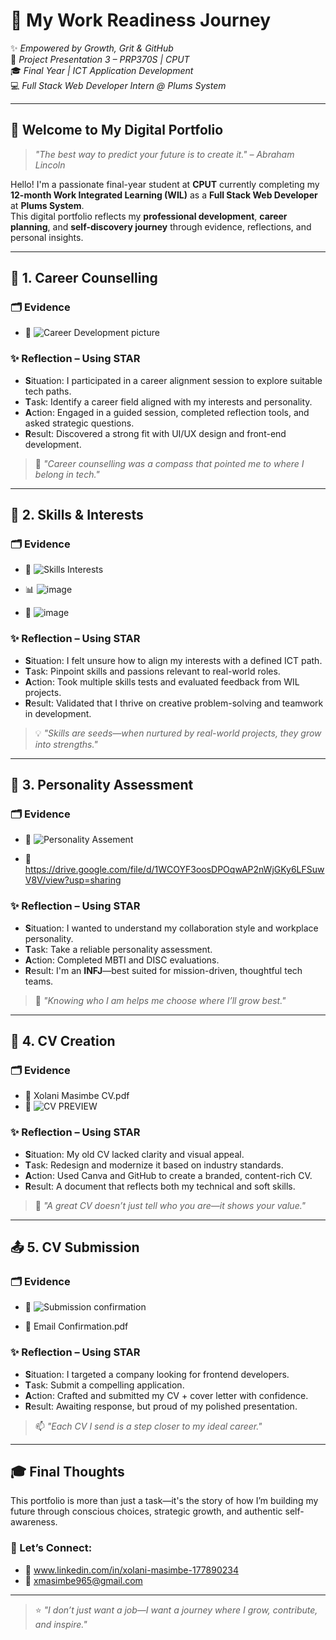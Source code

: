 # 💼 **My Work Readiness Journey**  
✨ *Empowered by Growth, Grit & GitHub*  
📘 *Project Presentation 3 – PRP370S | CPUT*  
🎓 *Final Year | ICT Application Development*  
💻 *Full Stack Web Developer Intern @ Plums System*

---

## 🌟 **Welcome to My Digital Portfolio**

> _"The best way to predict your future is to create it." – Abraham Lincoln_

Hello! I'm a passionate final-year student at **CPUT** currently completing my **12-month Work Integrated Learning (WIL)** as a **Full Stack Web Developer** at **Plums System**.  
This digital portfolio reflects my **professional development**, **career planning**, and **self-discovery journey** through evidence, reflections, and personal insights.

---

## 🧭 **1. Career Counselling**

### 🗂️ Evidence  
- 📸 ![Career Development picture](https://github.com/user-attachments/assets/2af0a88e-3bbe-47af-9b14-2f48680665ad)


### ✨ Reflection – Using STAR  
- **S**ituation: I participated in a career alignment session to explore suitable tech paths.  
- **T**ask: Identify a career field aligned with my interests and personality.  
- **A**ction: Engaged in a guided session, completed reflection tools, and asked strategic questions.  
- **R**esult: Discovered a strong fit with UI/UX design and front-end development.

> 🎯 _"Career counselling was a compass that pointed me to where I belong in tech."_

---

## 🚀 **2. Skills & Interests**

### 🗂️ Evidence  
- 📄 ![Skills   Interests](https://github.com/user-attachments/assets/a9ba5f54-5a75-4187-abf4-dcff93ec65fc)
  
- 📊 ![image](https://github.com/user-attachments/assets/2bc685e2-3f87-46ce-af69-47858f0d0118)
 
- 🧠 ![image](https://github.com/user-attachments/assets/bb487435-068e-414f-b00b-867be27aa888)


### ✨ Reflection – Using STAR  
- **S**ituation: I felt unsure how to align my interests with a defined ICT path.  
- **T**ask: Pinpoint skills and passions relevant to real-world roles.  
- **A**ction: Took multiple skills tests and evaluated feedback from WIL projects.  
- **R**esult: Validated that I thrive on creative problem-solving and teamwork in development.

> 💡 _"Skills are seeds—when nurtured by real-world projects, they grow into strengths."_

---

## 🧬 **3. Personality Assessment**

### 🗂️ Evidence  
- 📸 ![Personality Assement](https://github.com/user-attachments/assets/3a7dc196-d512-442c-bc72-2ff562fcdb0d)
 
- 📄 https://drive.google.com/file/d/1WCOYF3oosDPOqwAP2nWjGKy6LFSuwV8V/view?usp=sharing
### ✨ Reflection – Using STAR  
- **S**ituation: I wanted to understand my collaboration style and workplace personality.  
- **T**ask: Take a reliable personality assessment.  
- **A**ction: Completed MBTI and DISC evaluations.  
- **R**esult: I'm an **INFJ**—best suited for mission-driven, thoughtful tech teams.

> 🌱 _"Knowing who I am helps me choose where I’ll grow best."_  

---

## 📄 **4. CV Creation**

### 🗂️ Evidence  
- 📎 Xolani Masimbe CV.pdf  
- 📸 ![CV PREVIEW](https://github.com/user-attachments/assets/ae868334-4fad-4f6d-885d-3f85c6c853ad)


### ✨ Reflection – Using STAR  
- **S**ituation: My old CV lacked clarity and visual appeal.  
- **T**ask: Redesign and modernize it based on industry standards.  
- **A**ction: Used Canva and GitHub to create a branded, content-rich CV.  
- **R**esult: A document that reflects both my technical and soft skills.

> 📌 _"A great CV doesn’t just tell who you are—it shows your value."_  

---

## 📤 **5. CV Submission**

### 🗂️ Evidence  
- 📧 ![Submission confirmation](https://github.com/user-attachments/assets/4bb49e22-60a5-4b94-8326-5cceccdc1171)
 
- 📄 Email Confirmation.pdf

### ✨ Reflection – Using STAR  
- **S**ituation: I targeted a company looking for frontend developers.  
- **T**ask: Submit a compelling application.  
- **A**ction: Crafted and submitted my CV + cover letter with confidence.  
- **R**esult: Awaiting response, but proud of my polished presentation.

> 📫 _"Each CV I send is a step closer to my ideal career."_  

---

## 🎓 **Final Thoughts**

This portfolio is more than just a task—it's the story of how I’m building my future through conscious choices, strategic growth, and authentic self-awareness.

### 🙌 Let’s Connect:  
- 🔗 www.linkedin.com/in/xolani-masimbe-177890234  
- 💌 xmasimbe965@gmail.com  


---

> ⭐ _"I don’t just want a job—I want a journey where I grow, contribute, and inspire."_  
